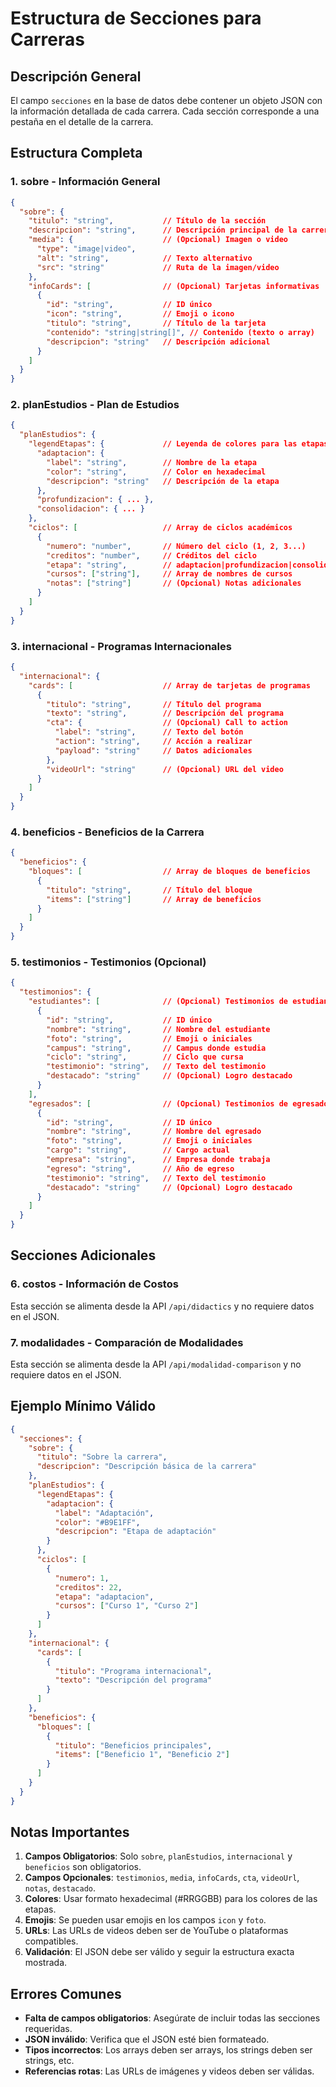 # Estructura de Secciones para Carreras

## Descripción General
El campo `secciones` en la base de datos debe contener un objeto JSON con la información detallada de cada carrera. Cada sección corresponde a una pestaña en el detalle de la carrera.

## Estructura Completa

### 1. **sobre** - Información General
```json
{
  "sobre": {
    "titulo": "string",           // Título de la sección
    "descripcion": "string",      // Descripción principal de la carrera
    "media": {                    // (Opcional) Imagen o video
      "type": "image|video",
      "alt": "string",            // Texto alternativo
      "src": "string"             // Ruta de la imagen/video
    },
    "infoCards": [                // (Opcional) Tarjetas informativas
      {
        "id": "string",           // ID único
        "icon": "string",         // Emoji o icono
        "titulo": "string",       // Título de la tarjeta
        "contenido": "string|string[]", // Contenido (texto o array)
        "descripcion": "string"   // Descripción adicional
      }
    ]
  }
}
```

### 2. **planEstudios** - Plan de Estudios
```json
{
  "planEstudios": {
    "legendEtapas": {             // Leyenda de colores para las etapas
      "adaptacion": {
        "label": "string",        // Nombre de la etapa
        "color": "string",        // Color en hexadecimal
        "descripcion": "string"   // Descripción de la etapa
      },
      "profundizacion": { ... },
      "consolidacion": { ... }
    },
    "ciclos": [                   // Array de ciclos académicos
      {
        "numero": "number",       // Número del ciclo (1, 2, 3...)
        "creditos": "number",     // Créditos del ciclo
        "etapa": "string",        // adaptacion|profundizacion|consolidacion
        "cursos": ["string"],     // Array de nombres de cursos
        "notas": ["string"]       // (Opcional) Notas adicionales
      }
    ]
  }
}
```

### 3. **internacional** - Programas Internacionales
```json
{
  "internacional": {
    "cards": [                    // Array de tarjetas de programas
      {
        "titulo": "string",       // Título del programa
        "texto": "string",        // Descripción del programa
        "cta": {                  // (Opcional) Call to action
          "label": "string",      // Texto del botón
          "action": "string",     // Acción a realizar
          "payload": "string"     // Datos adicionales
        },
        "videoUrl": "string"      // (Opcional) URL del video
      }
    ]
  }
}
```

### 4. **beneficios** - Beneficios de la Carrera
```json
{
  "beneficios": {
    "bloques": [                  // Array de bloques de beneficios
      {
        "titulo": "string",       // Título del bloque
        "items": ["string"]       // Array de beneficios
      }
    ]
  }
}
```

### 5. **testimonios** - Testimonios (Opcional)
```json
{
  "testimonios": {
    "estudiantes": [              // (Opcional) Testimonios de estudiantes
      {
        "id": "string",           // ID único
        "nombre": "string",       // Nombre del estudiante
        "foto": "string",         // Emoji o iniciales
        "campus": "string",       // Campus donde estudia
        "ciclo": "string",        // Ciclo que cursa
        "testimonio": "string",   // Texto del testimonio
        "destacado": "string"     // (Opcional) Logro destacado
      }
    ],
    "egresados": [                // (Opcional) Testimonios de egresados
      {
        "id": "string",           // ID único
        "nombre": "string",       // Nombre del egresado
        "foto": "string",         // Emoji o iniciales
        "cargo": "string",        // Cargo actual
        "empresa": "string",      // Empresa donde trabaja
        "egreso": "string",       // Año de egreso
        "testimonio": "string",   // Texto del testimonio
        "destacado": "string"     // (Opcional) Logro destacado
      }
    ]
  }
}
```

## Secciones Adicionales

### 6. **costos** - Información de Costos
Esta sección se alimenta desde la API `/api/didactics` y no requiere datos en el JSON.

### 7. **modalidades** - Comparación de Modalidades
Esta sección se alimenta desde la API `/api/modalidad-comparison` y no requiere datos en el JSON.

## Ejemplo Mínimo Válido

```json
{
  "secciones": {
    "sobre": {
      "titulo": "Sobre la carrera",
      "descripcion": "Descripción básica de la carrera"
    },
    "planEstudios": {
      "legendEtapas": {
        "adaptacion": {
          "label": "Adaptación",
          "color": "#B9E1FF",
          "descripcion": "Etapa de adaptación"
        }
      },
      "ciclos": [
        {
          "numero": 1,
          "creditos": 22,
          "etapa": "adaptacion",
          "cursos": ["Curso 1", "Curso 2"]
        }
      ]
    },
    "internacional": {
      "cards": [
        {
          "titulo": "Programa internacional",
          "texto": "Descripción del programa"
        }
      ]
    },
    "beneficios": {
      "bloques": [
        {
          "titulo": "Beneficios principales",
          "items": ["Beneficio 1", "Beneficio 2"]
        }
      ]
    }
  }
}
```

## Notas Importantes

1. **Campos Obligatorios**: Solo `sobre`, `planEstudios`, `internacional` y `beneficios` son obligatorios.
2. **Campos Opcionales**: `testimonios`, `media`, `infoCards`, `cta`, `videoUrl`, `notas`, `destacado`.
3. **Colores**: Usar formato hexadecimal (#RRGGBB) para los colores de las etapas.
4. **Emojis**: Se pueden usar emojis en los campos `icon` y `foto`.
5. **URLs**: Las URLs de videos deben ser de YouTube o plataformas compatibles.
6. **Validación**: El JSON debe ser válido y seguir la estructura exacta mostrada.

## Errores Comunes

- **Falta de campos obligatorios**: Asegúrate de incluir todas las secciones requeridas.
- **JSON inválido**: Verifica que el JSON esté bien formateado.
- **Tipos incorrectos**: Los arrays deben ser arrays, los strings deben ser strings, etc.
- **Referencias rotas**: Las URLs de imágenes y videos deben ser válidas.
